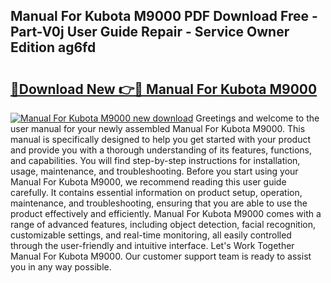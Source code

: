 ## Manual For Kubota M9000 PDF Download Free - Part-V0j User Guide Repair - Service Owner Edition ag6fd

# <h2><a href="http://bc48609.oget.top/?id=Manual+For+Kubota+M9000">🔗Download New 👉🔴 Manual For Kubota M9000</a></h2>

[![Manual For Kubota M9000 new download](https://i.imgur.com/5g1atiW.png)](http://bc48609.oget.top/?id=Manual+For+Kubota+M9000)
Greetings and welcome to the user manual for your newly assembled Manual For Kubota M9000. This manual is specifically designed to help you get started with your product and provide you with a thorough understanding of its features, functions, and capabilities. You will find step-by-step instructions for installation, usage, maintenance, and troubleshooting. Before you start using your Manual For Kubota M9000, we recommend reading this user guide carefully. It contains essential information on product setup, operation, maintenance, and troubleshooting, ensuring that you are able to use the product effectively and efficiently. Manual For Kubota M9000 comes with a range of advanced features, including object detection, facial recognition, customizable settings, and real-time monitoring, all easily controlled through the user-friendly and intuitive interface. Let's Work Together Manual For Kubota M9000. Our customer support team is ready to assist you in any way possible.
